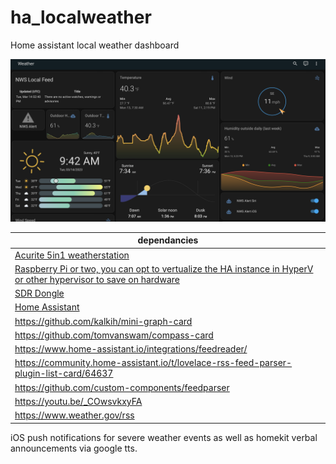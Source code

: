 # ha_localweather
Home assistant local weather dashboard

<img src="Dashboard Screenshot 1.png" alt="Dashboard">

|dependancies|
|-|
|<a href="https://www.amazon.com/AcuRite-Wireless-Weather-Station-Monitoring/dp/B06XNPKKNZ/ref=sr_1_7?keywords=acurite+5in1+weather+station&qid=1678805983&sprefix=acurite+5i%2Caps%2C267&sr=8-7&ufe=app_do%3Aamzn1.fos.18ed3cb5-28d5-4975-8bc7-93deae8f9840">Acurite 5in1 weatherstation</a>|
|<a href="https://www.amazon.com/Raspberry-Model-2019-Quad-Bluetooth/dp/B07TD42S27/ref=sr_1_3?crid=1XTFUN1QN7TXM&keywords=raspberry+pi&qid=1678806232&sprefix=raspberry+p%2Caps%2C204&sr=8-3&ufe=app_do%3Aamzn1.fos.18ed3cb5-28d5-4975-8bc7-93deae8f9840)">Raspberry Pi or two, you can opt to vertualize the HA instance in HyperV or other hypervisor to save on hardware</a>|
|<a href="https://www.amazon.com/NooElec-NESDR-Mini-RTL2832-Antenna/dp/B00P2UOU72/ref=sr_1_4?keywords=sdr+dongle&qid=1678806167&sprefix=sdr%2Caps%2C263&sr=8-4">SDR Dongle</a>|
|<a href="https://www.home-assistant.io">Home Assistant</a>|
|https://github.com/kalkih/mini-graph-card|
|https://github.com/tomvanswam/compass-card|
|https://www.home-assistant.io/integrations/feedreader/|
|https://community.home-assistant.io/t/lovelace-rss-feed-parser-plugin-list-card/64637|
|https://github.com/custom-components/feedparser|
|https://youtu.be/_COwsvkxyFA|
|https://www.weather.gov/rss|

iOS push notifications for severe weather events as well as homekit verbal announcements via google tts. 

